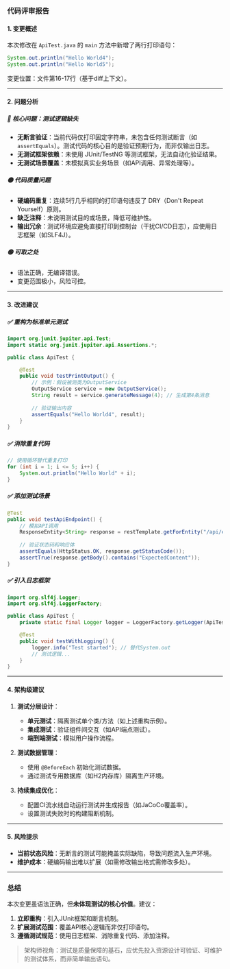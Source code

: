 ### 代码评审报告

#### 1. **变更概述**
本次修改在 `ApiTest.java` 的 `main` 方法中新增了两行打印语句：
```java
System.out.println("Hello World4");
System.out.println("Hello World5");
```
变更位置：文件第16-17行（基于diff上下文）。

---

#### 2. **问题分析**
##### 🔴 **核心问题：测试逻辑缺失**
- **无断言验证**：当前代码仅打印固定字符串，未包含任何测试断言（如 `assertEquals`）。测试代码的核心目的是验证预期行为，而非仅输出日志。
- **无测试框架依赖**：未使用 JUnit/TestNG 等测试框架，无法自动化验证结果。
- **无测试场景覆盖**：未模拟真实业务场景（如API调用、异常处理等）。

##### 🟡 **代码质量问题**
- **硬编码重复**：连续5行几乎相同的打印语句违反了 DRY（Don't Repeat Yourself）原则。
- **缺乏注释**：未说明测试目的或场景，降低可维护性。
- **输出冗余**：测试环境应避免直接打印到控制台（干扰CI/CD日志），应使用日志框架（如SLF4J）。

##### 🟢 **可取之处**
- 语法正确，无编译错误。
- 变更范围极小，风险可控。

---

#### 3. **改进建议**
##### ✅ **重构为标准单元测试**
```java
import org.junit.jupiter.api.Test;
import static org.junit.jupiter.api.Assertions.*;

public class ApiTest {

    @Test
    public void testPrintOutput() {
        // 示例：假设被测类为OutputService
        OutputService service = new OutputService();
        String result = service.generateMessage(4); // 生成第4条消息
        
        // 验证输出内容
        assertEquals("Hello World4", result);
    }
}
```

##### ✅ **消除重复代码**
```java
// 使用循环替代重复打印
for (int i = 1; i <= 5; i++) {
    System.out.println("Hello World" + i);
}
```

##### ✅ **添加测试场景**
```java
@Test
public void testApiEndpoint() {
    // 模拟API调用
    ResponseEntity<String> response = restTemplate.getForEntity("/api/endpoint", String.class);
    
    // 验证状态码和响应体
    assertEquals(HttpStatus.OK, response.getStatusCode());
    assertTrue(response.getBody().contains("ExpectedContent"));
}
```

##### ✅ **引入日志框架**
```java
import org.slf4j.Logger;
import org.slf4j.LoggerFactory;

public class ApiTest {
    private static final Logger logger = LoggerFactory.getLogger(ApiTest.class);

    @Test
    public void testWithLogging() {
        logger.info("Test started"); // 替代System.out
        // 测试逻辑...
    }
}
```

---

#### 4. **架构级建议**
1. **测试分层设计**：
   - **单元测试**：隔离测试单个类/方法（如上述重构示例）。
   - **集成测试**：验证组件间交互（如API端点测试）。
   - **端到端测试**：模拟用户操作流程。

2. **测试数据管理**：
   - 使用 `@BeforeEach` 初始化测试数据。
   - 通过测试专用数据库（如H2内存库）隔离生产环境。

3. **持续集成优化**：
   - 配置CI流水线自动运行测试并生成报告（如JaCoCo覆盖率）。
   - 设置测试失败时的构建阻断机制。

---

#### 5. **风险提示**
- **当前状态风险**：无断言的测试可能掩盖实际缺陷，导致问题流入生产环境。
- **维护成本**：硬编码输出难以扩展（如需修改输出格式需修改多处）。

---

### 总结
本次变更虽语法正确，但**未体现测试的核心价值**。建议：
1. **立即重构**：引入JUnit框架和断言机制。
2. **扩展测试范围**：覆盖API核心逻辑而非仅打印语句。
3. **遵循测试规范**：使用日志框架、消除重复代码、添加注释。

> 架构师视角：测试是质量保障的基石，应优先投入资源设计可验证、可维护的测试体系，而非简单输出语句。